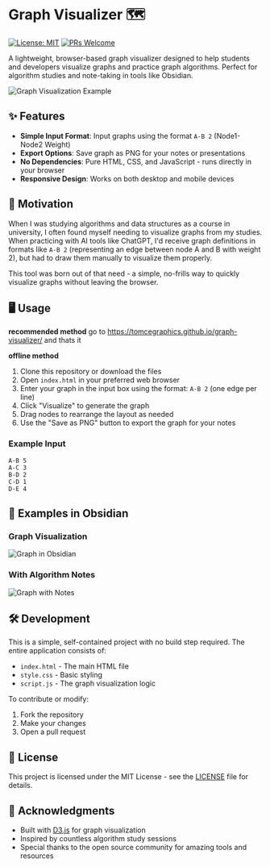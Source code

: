 # Graph Visualizer 🗺️

[![License: MIT](https://img.shields.io/badge/License-MIT-yellow.svg)](https://opensource.org/licenses/MIT)
[![PRs Welcome](https://img.shields.io/badge/PRs-welcome-brightgreen.svg)](http://makeapullrequest.com)

A lightweight, browser-based graph visualizer designed to help students and developers visualize graphs and practice graph algorithms. Perfect for algorithm studies and note-taking in tools like Obsidian.

![Graph Visualization Example](./screenshots/example.png)

## ✨ Features

- **Simple Input Format**: Input graphs using the format `A-B 2` (Node1-Node2 Weight)
- **Export Options**: Save graph as PNG for your notes or presentations
- **No Dependencies**: Pure HTML, CSS, and JavaScript - runs directly in your browser
- **Responsive Design**: Works on both desktop and mobile devices

## 🚀 Motivation

When I was studying algorithms and data structures as a course in university, I often found myself needing to visualize graphs from my studies. When practicing with AI tools like ChatGPT, I'd receive graph definitions in formats like `A-B 2` (representing an edge between node A and B with weight 2), but had to draw them manually to visualize them properly.

This tool was born out of that need - a simple, no-frills way to quickly visualize graphs without leaving the browser.

## 🖥️ Usage
**recommended method**
go to https://tomcegraphics.github.io/graph-visualizer/
and thats it

**offline method**
1. Clone this repository or download the files
2. Open `index.html` in your preferred web browser
3. Enter your graph in the input box using the format: `A-B 2` (one edge per line)
4. Click "Visualize" to generate the graph
5. Drag nodes to rearrange the layout as needed
6. Use the "Save as PNG" button to export the graph for your notes

### Example Input
```
A-B 5
A-C 3
B-D 2
C-D 1
D-E 4
```

## 📸 Examples in Obsidian

### Graph Visualization
![Graph in Obsidian](./screenshots/obsidian-example.png)

### With Algorithm Notes
![Graph with Notes](./screenshots/obsidian-notes.png)

## 🛠️ Development

This is a simple, self-contained project with no build step required. The entire application consists of:

- `index.html` - The main HTML file
- `style.css` - Basic styling
- `script.js` - The graph visualization logic

To contribute or modify:
1. Fork the repository
2. Make your changes
3. Open a pull request

## 📝 License

This project is licensed under the MIT License - see the [LICENSE](LICENSE) file for details.

## 🙏 Acknowledgments

- Built with [D3.js](https://d3js.org/) for graph visualization
- Inspired by countless algorithm study sessions
- Special thanks to the open source community for amazing tools and resources
